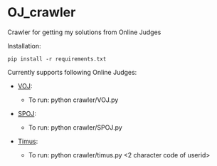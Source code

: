 OJ_crawler
==========

Crawler for getting my solutions from Online Judges

Installation:

```
pip install -r requirements.txt
```


Currently supports following Online Judges:

- [VOJ](http://vn.spoj.com/):

    - To run: python crawler/VOJ.py <username> <password>

- [SPOJ](http://www.spoj.com/):

    - To run: python crawler/SPOJ.py <username> <password>

- [Timus](http://acm.timus.ru/):

    - To run: python crawler/timus.py <userid> <password> <2 character code of userid>

